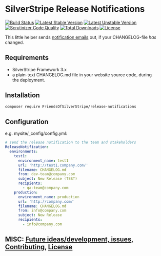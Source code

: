 # SilverStripe Release Notifications

[![Build Status](https://api.travis-ci.org/FriendsOfSilverStripe/release-notifications.svg?branch=master)](https://travis-ci.org/FriendsOfSilverStripe/release-notifications)
[![Latest Stable Version](https://poser.pugx.org/FriendsOfSilverStripe/release-notifications/version.svg)](https://github.com/FriendsOfSilverStripe/release-notifications/releases)
[![Latest Unstable Version](https://poser.pugx.org/FriendsOfSilverStripe/release-notifications/v/unstable.svg)](https://packagist.org/packages/FriendsOfSilverStripe/release-notifications)
[![Scrutinizer Code Quality](https://img.shields.io/scrutinizer/g/FriendsOfSilverStripe/release-notifications.svg)](https://scrutinizer-ci.com/g/FriendsOfSilverStripe/release-notifications?branch=master)
[![Total Downloads](https://poser.pugx.org/FriendsOfSilverStripe/release-notifications/downloads.svg)](https://packagist.org/packages/FriendsOfSilverStripe/release-notifications)
[![License](https://poser.pugx.org/FriendsOfSilverStripe/release-notifications/license.svg)](https://github.com/FriendsOfSilverStripe/release-notifications/blob/master/license.md)

This little helper sends [notification emails](https://github.com/FriendsOfSilverStripe/release-notifications "release notification emails from SilverStripe") out, if your CHANGELOG-file *has* changed.

## Requirements

 * SilverStripe Framework 3.x
 * a plain-text CHANGELOG.md file in your website source code, during the deployment.

## Installation

````bash
composer require FriendsOfSilverStripe/release-notifications
````

## Configuration

e.g. mysite/_config/config.yml:

````yaml
# send the release notification to the team and stakeholders
ReleaseNotification:
  environments:
    test1:
      environment_name: test1
      url: 'http://test1.company.com/'
      filename: CHANGELOG.md
      from: dev-team@company.com
      subject: New Release (TEST)
      recipients:
        - qa-team@company.com
    production:
      environment_name: production
      url: 'http://company.com/'
      filename: CHANGELOG.md
      from: info@company.com
      subject: New Release
      recipients:
        - info@company.com
````

## MISC: [Future ideas/development, issues](https://github.com/FriendsOfSilverStripe/release-notifications/issues), [Contributing](https://github.com/FriendsOfSilverStripe/release-notifications/blob/master/CONTRIBUTING.md), [License](https://github.com/FriendsOfSilverStripe/release-notifications/blob/master/license.md)